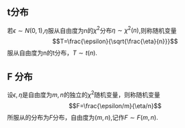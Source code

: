 ## t分布

若$\epsilon \sim N(0,1)$,$\eta$服从自由度为n的$\chi^2$分布$\eta \sim \chi^2(n)$,则称随机变量$$T=\frac{\epsilon}{\sqrt{\frac{\eta}{n}}}$$服从自由度为n的t分布，$T \sim t(n)$.

## F 分布

设$\epsilon,\eta$是自由度为$m,n$的独立的$\chi^2$随机变量，则称随机变量$$F=\frac{\epsilon/m}{\eta/n}$$所服从的分布为$F$分布，自由度为$(m,n)$,记作$F \sim F(m,n)$.